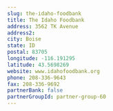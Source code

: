 ```yaml
---
slug: the-idaho-foodbank
title: The Idaho Foodbank
address: 3562 TK Avenue
address2: 
city: Boise
state: ID
postal: 83705
longitude: -116.191295
latitude: 43.5698269
website: www.idahofoodbank.org
phone: 208-336-9643
fax: 208-336-9692
partnerBank: false
partnerGroupId: partner-group-60
---
```

